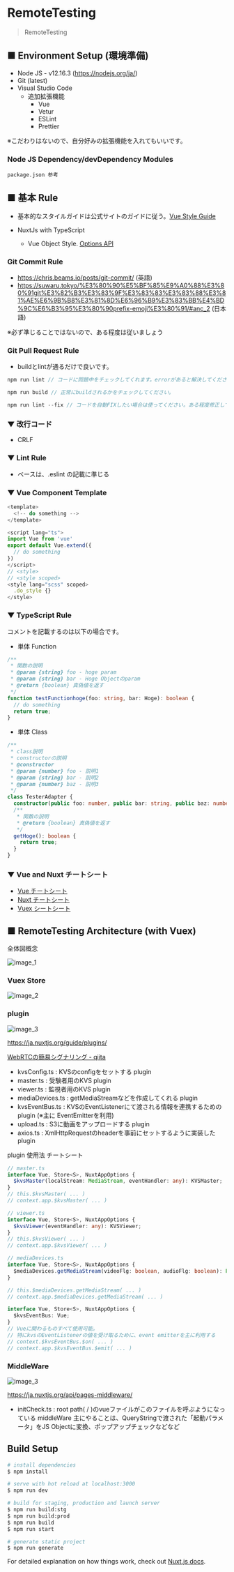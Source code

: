 # RemoteTesting

> RemoteTesting

## ■ Environment Setup (環境準備)

- Node JS - v12.16.3 (https://nodejs.org/ja/)
- Git (latest)
- Visual Studio Code
  - 追加拡張機能
    - Vue
    - Vetur
    - ESLint
    - Prettier

※こだわりはないので、自分好みの拡張機能を入れてもいいです。

### Node JS Dependency/devDependency Modules

```
package.json 参考
```

## ■ 基本 Rule

- 基本的なスタイルガイドは公式サイトのガイドに従う。[Vue Style Guide](https://jp.vuejs.org//v2/style-guide/)

- NuxtJs with TypeScript
  - Vue Object Style. [Options API](https://typescript.nuxtjs.org/ja/cookbook/components/#template)

### Git Commit Rule

- https://chris.beams.io/posts/git-commit/ (英語)
- https://suwaru.tokyo/%E3%80%90%E5%BF%85%E9%A0%88%E3%80%91git%E3%82%B3%E3%83%9F%E3%83%83%E3%83%88%E3%81%AE%E6%9B%B8%E3%81%8D%E6%96%B9%E3%83%BB%E4%BD%9C%E6%B3%95%E3%80%90prefix-emoji%E3%80%91/#anc_2 (日本語)

※必ず準じることではないので、ある程度は従いましょう

### Git Pull Request Rule

- buildとlintが通るだけで良いです。

```js
npm run lint // コードに問題中をチェックしてくれます。errorがあると解決してください。(※Warningは解決しなくてもOKです。)

npm run build // 正常にbuildされるかをチェックしてください。

npm run lint --fix // コードを自動FIXしたい場合は使ってください。ある程度修正してくれます。修正されたファイルを必ず差分を確認して問題ないのかをチェックしてください。
```

### ▼ 改行コード

- CRLF

### ▼ Lint Rule

- ベースは、.eslint の記載に準じる

### ▼ Vue Component Template

```js
<template>
  <!-- do something -->
</template>

<script lang="ts">
import Vue from 'vue'
export default Vue.extend({
  // do something
})
</script>
// <style>
// <style scoped>
<style lang="scss" scoped>
  .do_style {}
</style>
```


### ▼ TypeScript Rule

コメントを記載するのは以下の場合です。

- 単体 Function

```ts
/**
 * 関数の説明
 * @param {string} foo - hoge param
 * @param {string} bar - Hoge Objectのparam
 * @return {boolean} 真偽値を返す
 */
function testFunctionhoge(foo: string, bar: Hoge): boolean {
  // do something
  return true;
}
```

- 単体 Class

```ts
/**
 * class説明
 * constructorの説明
 * @constructor
 * @param {number} foo - 説明1
 * @param {string} bar - 説明2
 * @param {number} baz - 説明3
 */
class TesterAdapter {
  constructor(public foo: number, public bar: string, public baz: number) {}
  /**
   * 関数の説明
   * @return {boolean} 真偽値を返す
   */
  getHoge(): boolean {
    return true;
  }
}
```


### ▼ Vue and Nuxt チートシート

- [Vue チートシート](https://www.vuemastery.com/pdf/Vue-Essentials-Cheat-Sheet.pdf)
- [Nuxt チートシート](https://www.vuemastery.com/pdf/Nuxtjs-Cheat-Sheet.pdf)
- [Vuex シートシート](https://vuejs-tips.github.io/vuex-cheatsheet/)

## ■ RemoteTesting Architecture (with Vuex)

全体図概念

![image_1](https://e-coms.backlog.jp/ViewWikiAttachmentImage.action?attachmentId=303318)

### Vuex Store

![image_2](https://e-coms.backlog.jp/ViewWikiAttachmentImage.action?attachmentId=303319)


### plugin

![image_3](https://e-coms.backlog.jp/ViewWikiAttachmentImage.action?attachmentId=303320)

https://ja.nuxtjs.org/guide/plugins/

[WebRTCの簡易シグナリング - qiita](https://qiita.com/massie_g/items/f5baf316652bbc6fcef1)

- kvsConfig.ts : KVSのconfigをセットする plugin
- master.ts : 受験者用のKVS plugin
- viewer.ts : 監視者用のKVS plugin
- mediaDevices.ts : getMediaStreamなどを作成してくれる plugin
- kvsEventBus.ts : KVSのEventListenerにて渡される情報を連携するためのplugin (※主に EventEmitterを利用)
- upload.ts : S3に動画をアップロードする plugin
- axios.ts : XmlHttpRequestのheaderを事前にセットするように実装した plugin

plugin 使用法 チートシート
```ts
// master.ts
interface Vue, Store<S>, NuxtAppOptions {
  $kvsMaster(localStream: MediaStream, eventHandler: any): KVSMaster;
}
// this.$kvsMaster( ... )
// context.app.$kvsMaster( ... )

// viewer.ts
interface Vue, Store<S>, NuxtAppOptions {
  $kvsViewer(eventHandler: any): KVSViewer;
}
// this.$kvsViewer( ... )
// context.app.$kvsViewer( ... )

// mediaDevices.ts
interface Vue, Store<S>, NuxtAppOptions {
  $mediaDevices.getMediaStream(videoFlg: boolean, audioFlg: boolean): Promise<{ isAllow: boolean; isEnableVideo: boolean; isEnableAudio: boolean; mediaStream: MediaStream }>;
}

// this.$mediaDevices.getMediaStream( ... )
// context.app.$mediaDevices.getMediaStream( ... )

interface Vue, Store<S>, NuxtAppOptions {
  $kvsEventBus: Vue;
}
// Vueに関わるものすべて使用可能。
// 特にkvsのEventListenerの値を受け取るために、event emitterを主に利用する
// context.$kvsEventBus.$on( ... )
// context.app.$kvsEventBus.$emit( ... )

```


### MiddleWare

![image_3](https://e-coms.backlog.jp/ViewWikiAttachmentImage.action?attachmentId=303321)

https://ja.nuxtjs.org/api/pages-middleware/

- initCheck.ts : root path( / )のvueファイルがこのファイルを呼ぶようになっている middleWare
  主にやることは、QueryStringで渡された「起動パラメータ」をJS Objectに変換、ポップアップチェックなどなど

## Build Setup

```bash
# install dependencies
$ npm install

# serve with hot reload at localhost:3000
$ npm run dev

# build for staging, production and launch server
$ npm run build:stg
$ npm run build:prod
$ npm run build
$ npm run start

# generate static project
$ npm run generate
```

For detailed explanation on how things work, check out [Nuxt.js docs](https://nuxtjs.org).
